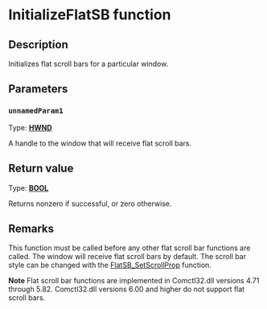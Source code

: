 # InitializeFlatSB function

## Description

Initializes flat scroll bars for a particular window.

## Parameters

### `unnamedParam1`

Type: **[HWND](https://learn.microsoft.com/windows/desktop/WinProg/windows-data-types)**

A handle to the window that will receive flat scroll bars.

## Return value

Type: **[BOOL](https://learn.microsoft.com/windows/desktop/WinProg/windows-data-types)**

Returns nonzero if successful, or zero otherwise.

## Remarks

This function must be called before any other flat scroll bar functions are called. The window will receive flat scroll bars by default. The scroll bar style can be changed with the [FlatSB_SetScrollProp](https://learn.microsoft.com/windows/desktop/api/commctrl/nf-commctrl-flatsb_setscrollprop) function.

**Note** Flat scroll bar functions are implemented in Comctl32.dll versions 4.71 through 5.82. Comctl32.dll versions 6.00 and higher do not support flat scroll bars.